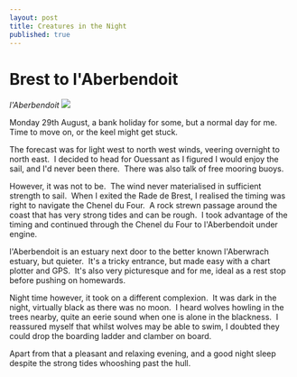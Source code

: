 ```yaml
---
layout: post
title: Creatures in the Night
published: true
---
```


# Brest to l'Aberbendoit

*l'Aberbendoit* ![]({{site.baseurl}}/assets/img_1301-sml_scale.jpg)

Monday 29th August, a bank holiday for some, but a normal day for me.  Time to move on, or the keel might get stuck.

The forecast was for light west to north west winds, veering overnight to north east.  I decided to head for Ouessant as I figured I would enjoy the sail, and I'd never been there.  There was also talk of free mooring buoys.

However, it was not to be.  The wind never materialised in sufficient strength to sail.  When I exited the Rade de Brest, I realised the timing was right to navigate the Chenel du Four.  A rock strewn passage around the coast that has very strong tides and can be rough.  I took advantage of the timing and continued through the Chenel du Four to l'Aberbendoit under engine.

l'Aberbendoit is an estuary next door to the better known l'Aberwrach estuary, but quieter.  It's a tricky entrance, but made easy with a chart plotter and GPS.  It's also very picturesque and for me, ideal as a rest stop before pushing on homewards.

Night time however, it took on a different complexion.  It was dark in the night, virtually black as there was no moon.  I heard wolves howling in the trees nearby, quite an eerie sound when one is alone in the blackness.  I reassured myself that whilst wolves may be able to swim, I doubted they could drop the boarding ladder and clamber on board.

Apart from that a pleasant and relaxing evening, and a good night sleep despite the strong tides whooshing past the hull.
